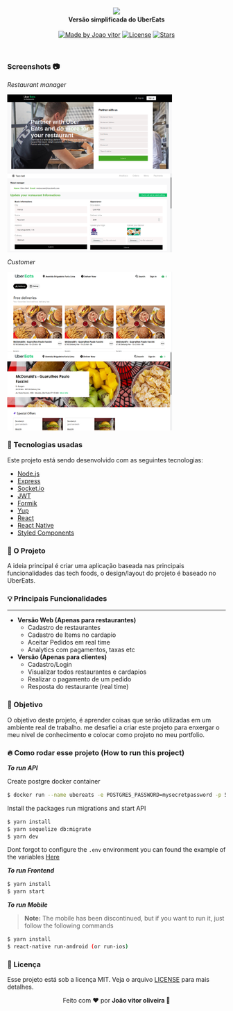 
<h4 align="center">
<img src="https://wearesocial-net.s3.amazonaws.com/us/wp-content/uploads/sites/7/2019/05/WAS_NYC_WEB_LOGOSUber-Eats.png" width="250px"/><br>
 <b>Versão simplificada do UberEats</b>
</h4>
<p align="center">
   <a href="https://github.com/joaovitorzv"><img alt="Made by Joao vitor" src="https://img.shields.io/badge/made%20by-joao-red"></a>
   <a href="https://github.com/joaovitorzv/UberEats/blob/develop/LICENSE"><img alt="License" src="https://img.shields.io/github/license/joaovitorzv/UberEats?style=flat-square"></a>
   <a href="https://github.com/joaovitorzv/UberEats"><img alt="Stars" src="https://img.shields.io/github/stars/joaovitorzv/ubereats?style=social">
</p></a> <br>

### Screenshots  📷

*Restaurant manager*
<p float="left">
 <img src="/screenshots/signup-page.png" align="middle" width="380px"/>
 <img src="/screenshots/menu-manager-page.png" align="middle" width="380px"/>
</p>

*Customer*

<p float="left">
 <img src="/screenshots/home-customer-page.png" align="middle" width="380px"/>
 <img src="/screenshots/restaurant-customer-page.png" align="middle" width="380px"/>
</p>




### :rocket: Tecnologias usadas
Este projeto está sendo desenvolvido com as seguintes tecnologias:
- [Node.js](https://nodejs.org/en/)
- [Express](https://expressjs.com/pt-br/)
- [Socket.io](https://socket.io/)
- [JWT](https://jwt.io/)
-  [Formik](https://github.com/jaredpalmer/formik)
- [Yup](https://github.com/jquense/yup)
- [React](https://github.com/facebook/react)
- [React Native](https://github.com/facebook/react-native)
- [Styled Components](https://styled-components.com/)

### :muscle: O Projeto 

A ideia principal é criar uma aplicação baseada nas principais funcionalidades das tech foods, o design/layout do projeto é baseado no UberEats. 

### 💡 Principais Funcionalidades 
<hr> 

- <b>Versão Web (Apenas para restaurantes)</b>
	- Cadastro de restaurantes
	- Cadastro de Items  no cardapio
	- Aceitar Pedidos em real time
	- Analytics com pagamentos, taxas etc
- <b>Versão (Apenas para clientes)</b>
	- Cadastro/Login
	- Visualizar todos restaurantes e cardapios
	- Realizar o pagamento de um pedido
	- Resposta do restaurante (real time)

### 🎯 Objetivo
O objetivo deste projeto, é aprender coisas que serão utilizadas em um ambiente real de trabalho. me desafiei a criar este projeto para enxergar o meu nivel de conhecimento e colocar como projeto no meu portfolio.


### 🔥 Como rodar esse projeto (How to run this project)
***To run API***

Create postgre docker container
```sh
$ docker run --name ubereats -e POSTGRES_PASSWORD=mysecretpassword -p 5432:5432 -d postgres
```
Install the packages run migrations and start API

```sh
$ yarn install
$ yarn sequelize db:migrate
$ yarn dev
```
Dont forgot to configure the ``.env`` environment you can found the example of the variables [Here](api/.env)


***To run Frontend***
```sh
$ yarn install
$ yarn start
```

***To run Mobile***

> **Note:** The mobile has been discontinued, but if you want to run it, just follow the following commands


```sh
$ yarn install
$ react-native run-android (or run-ios)
```

### :memo: Licença

Esse projeto está sob a licença MIT. Veja o arquivo [LICENSE](LICENSE.md) para mais detalhes.

<p align="center">Feito com ❤️ por <strong>João vitor oliveira 👋</p>
